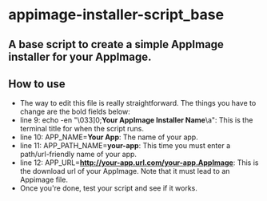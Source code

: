 # appimage-installer-script_base
## A base script to create a simple AppImage installer for your AppImage.

## How to use
* The way to edit this file is really straightforward. The things you have to change are the bold fields below:
* line 9: echo -en "\033]0;**Your AppImage Installer Name**\a": This is the terminal title for when the script runs.
* line 10: APP_NAME=**Your App**: The name of your app.
* line 11: APP_PATH_NAME=**your-app**: This time you must enter a path/url-friendly name of your app.
* line 12: APP_URL=**http://your-app.url.com/your-app.AppImage**: This is the download url of your AppImage. Note that it must lead to an Appimage file.
* Once you're done, test your script and see if it works.

